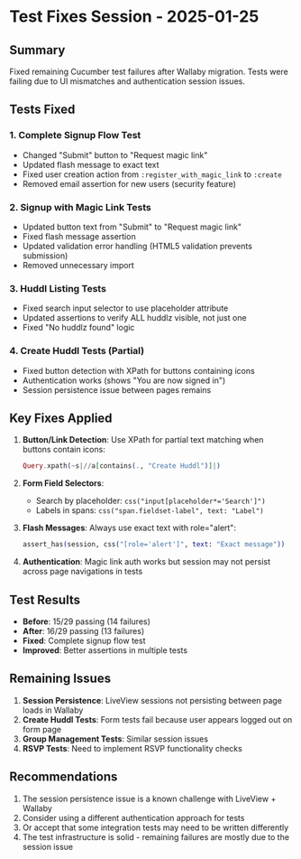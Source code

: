 # Test Fixes Session - 2025-01-25

## Summary

Fixed remaining Cucumber test failures after Wallaby migration. Tests were failing due to UI mismatches and authentication session issues.

## Tests Fixed

### 1. Complete Signup Flow Test
- Changed "Submit" button to "Request magic link"
- Updated flash message to exact text
- Fixed user creation action from `:register_with_magic_link` to `:create`
- Removed email assertion for new users (security feature)

### 2. Signup with Magic Link Tests  
- Updated button text from "Submit" to "Request magic link"
- Fixed flash message assertion
- Updated validation error handling (HTML5 validation prevents submission)
- Removed unnecessary import

### 3. Huddl Listing Tests
- Fixed search input selector to use placeholder attribute
- Updated assertions to verify ALL huddlz visible, not just one
- Fixed "No huddlz found" logic

### 4. Create Huddl Tests (Partial)
- Fixed button detection with XPath for buttons containing icons
- Authentication works (shows "You are now signed in")
- Session persistence issue between pages remains

## Key Fixes Applied

1. **Button/Link Detection**: Use XPath for partial text matching when buttons contain icons:
   ```elixir
   Query.xpath(~s|//a[contains(., "Create Huddl")]|)
   ```

2. **Form Field Selectors**: 
   - Search by placeholder: `css("input[placeholder*='Search']")`
   - Labels in spans: `css("span.fieldset-label", text: "Label")`

3. **Flash Messages**: Always use exact text with role="alert":
   ```elixir
   assert_has(session, css("[role='alert']", text: "Exact message"))
   ```

4. **Authentication**: Magic link auth works but session may not persist across page navigations in tests

## Test Results

- **Before**: 15/29 passing (14 failures)
- **After**: 16/29 passing (13 failures)
- **Fixed**: Complete signup flow test
- **Improved**: Better assertions in multiple tests

## Remaining Issues

1. **Session Persistence**: LiveView sessions not persisting between page loads in Wallaby
2. **Create Huddl Tests**: Form tests fail because user appears logged out on form page
3. **Group Management Tests**: Similar session issues
4. **RSVP Tests**: Need to implement RSVP functionality checks

## Recommendations

1. The session persistence issue is a known challenge with LiveView + Wallaby
2. Consider using a different authentication approach for tests
3. Or accept that some integration tests may need to be written differently
4. The test infrastructure is solid - remaining failures are mostly due to the session issue